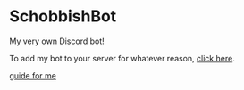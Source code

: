 # SchobbishBot
My very own Discord bot!

To add my bot to your server for whatever reason, [click here](https://discordapp.com/oauth2/authorize?client_id=456973535689048064&scope=bot).

[guide for me](https://discordjs.guide/)
